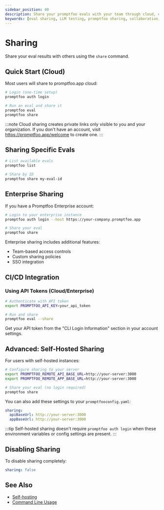 ```yaml
---
sidebar_position: 40
description: Share your promptfoo evals with your team through cloud, enterprise, or self-hosted instances.
keywords: [eval sharing, LLM testing, promptfoo sharing, collaboration, team sharing]
---
```


# Sharing

Share your eval results with others using the `share` command.

## Quick Start (Cloud)

Most users will share to promptfoo.app cloud:

```sh
# Login (one-time setup)
promptfoo auth login

# Run an eval and share it
promptfoo eval
promptfoo share
```

:::note
Cloud sharing creates private links only visible to you and your organization. If you don't have an account, visit https://promptfoo.app/welcome to create one.
:::

## Sharing Specific Evals

```sh
# List available evals
promptfoo list

# Share by ID
promptfoo share my-eval-id
```

## Enterprise Sharing

If you have a Promptfoo Enterprise account:

```sh
# Login to your enterprise instance
promptfoo auth login --host https://your-company.promptfoo.app

# Share your eval
promptfoo share
```

Enterprise sharing includes additional features:

- Team-based access controls
- Custom sharing policies
- SSO integration

## CI/CD Integration

### Using API Tokens (Cloud/Enterprise)

```sh
# Authenticate with API token
export PROMPTFOO_API_KEY=your_api_token

# Run and share
promptfoo eval --share
```

Get your API token from the "CLI Login Information" section in your account settings.

## Advanced: Self-Hosted Sharing

For users with self-hosted instances:

```sh
# Configure sharing to your server
export PROMPTFOO_REMOTE_API_BASE_URL=http://your-server:3000
export PROMPTFOO_REMOTE_APP_BASE_URL=http://your-server:3000

# Share your eval (no login required)
promptfoo share
```

You can also add these settings to your `promptfooconfig.yaml`:

```yaml title="promptfooconfig.yaml"
sharing:
  apiBaseUrl: http://your-server:3000
  appBaseUrl: http://your-server:3000
```

:::tip
Self-hosted sharing doesn't require `promptfoo auth login` when these environment variables or config settings are present.
:::

## Disabling Sharing

To disable sharing completely:

```yaml title="promptfooconfig.yaml"
sharing: false
```

## See Also

- [Self-hosting](./self-hosting.md)
- [Command Line Usage](./command-line.md)
